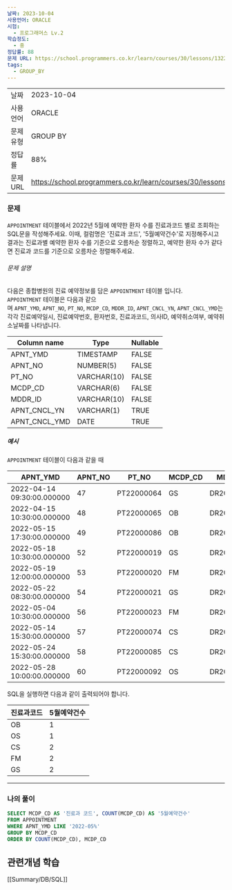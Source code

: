 ```yaml
---
날짜: 2023-10-04
사용언어: ORACLE
시험:
  - 프로그래머스 Lv.2
학습정도:
  - 중
정답률: 88
문제 URL: https://school.programmers.co.kr/learn/courses/30/lessons/132202
tags:
  - GROUP_BY
---
```

|        |                                                                  |
| ------ | ---------------------------------------------------------------- |
| 날짜     | 2023-10-04                                                       |
| 사용 언어  | ORACLE                                                           |
| 문제 유형  | GROUP BY                                                         |
| 정답률    | 88%                                                              |
| 문제 URL | https://school.programmers.co.kr/learn/courses/30/lessons/132202 |

### 문제

`APPOINTMENT` 테이블에서 2022년 5월에 예약한 환자 수를 진료과코드 별로 조회하는 SQL문을 작성해주세요. 이때, 컬럼명은 '진료과 코드', '5월예약건수'로 지정해주시고 결과는 진료과별 예약한 환자 수를 기준으로 오름차순 정렬하고, 예약한 환자 수가 같다면 진료과 코드를 기준으로 오름차순 정렬해주세요.

###### 문제 설명

다음은 종합병원의 진료 예약정보를 담은 `APPOINTMENT` 테이블 입니다.  
`APPOINTMENT` 테이블은 다음과 같으며 `APNT_YMD`, `APNT_NO`, `PT_NO`, `MCDP_CD`, `MDDR_ID`, `APNT_CNCL_YN`, `APNT_CNCL_YMD`는 각각 진료예약일시, 진료예약번호, 환자번호, 진료과코드, 의사ID, 예약취소여부, 예약취소날짜를 나타냅니다.

|Column name|Type|Nullable|
|---|---|---|
|APNT_YMD|TIMESTAMP|FALSE|
|APNT_NO|NUMBER(5)|FALSE|
|PT_NO|VARCHAR(10)|FALSE|
|MCDP_CD|VARCHAR(6)|FALSE|
|MDDR_ID|VARCHAR(10)|FALSE|
|APNT_CNCL_YN|VARCHAR(1)|TRUE|
|APNT_CNCL_YMD|DATE|TRUE|

##### 예시

`APPOINTMENT` 테이블이 다음과 같을 때

|APNT_YMD|APNT_NO|PT_NO|MCDP_CD|MDDR_ID|APNT_CNCL_YN|APNT_CNCL_YMD|
|---|---|---|---|---|---|---|
|2022-04-14 09:30:00.000000|47|PT22000064|GS|DR20170123|N|NULL|
|2022-04-15 10:30:00.000000|48|PT22000065|OB|DR20100231|N|NULL|
|2022-05-15 17:30:00.000000|49|PT22000086|OB|DR20100231|N|NULL|
|2022-05-18 10:30:00.000000|52|PT22000019|GS|DR20100039|N|NULL|
|2022-05-19 12:00:00.000000|53|PT22000020|FM|DR20010112|N|NULL|
|2022-05-22 08:30:00.000000|54|PT22000021|GS|DR20100039|N|NULL|
|2022-05-04 10:30:00.000000|56|PT22000023|FM|DR20090112|N|NULL|
|2022-05-14 15:30:00.000000|57|PT22000074|CS|DR20200012|N|NULL|
|2022-05-24 15:30:00.000000|58|PT22000085|CS|DR20200012|N|NULL|
|2022-05-28 10:00:00.000000|60|PT22000092|OS|DR20100031|N|NULL|

SQL을 실행하면 다음과 같이 출력되어야 합니다.

|진료과코드|5월예약건수|
|---|---|
|OB|1|
|OS|1|
|CS|2|
|FM|2|
|GS|2|

---
### 나의 풀이

```sql
SELECT MCDP_CD AS '진료과 코드', COUNT(MCDP_CD) AS '5월예약건수'
FROM APPOINTMENT
WHERE APNT_YMD LIKE '2022-05%'
GROUP BY MCDP_CD
ORDER BY COUNT(MCDP_CD), MCDP_CD
```

## 관련개념 학습

[[Summary/DB/SQL]]